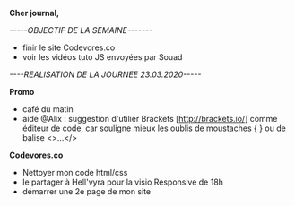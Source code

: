 **Cher journal,**

_-----OBJECTIF DE LA SEMAINE-------_

- finir le site Codevores.co
- voir les vidéos tuto JS envoyées par Souad


_----REALISATION DE LA JOURNEE 23.03.2020-----_

**Promo**
- café du matin
- aide @Alix : suggestion d'utilier Brackets [http://brackets.io/] comme éditeur de code, car souligne mieux les oublis de moustaches { } ou de balise <>...</>

**Codevores.co**
- Nettoyer mon code html/css
- le partager à Hell'vyra pour la visio Responsive de 18h
- démarrer une 2e page de mon site
